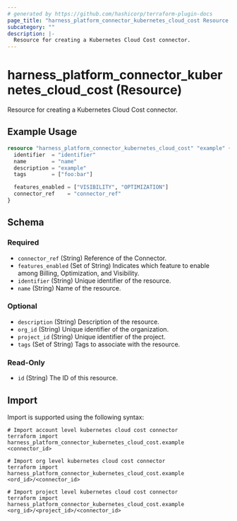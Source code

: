 ```yaml
---
# generated by https://github.com/hashicorp/terraform-plugin-docs
page_title: "harness_platform_connector_kubernetes_cloud_cost Resource - terraform-provider-harness"
subcategory: ""
description: |-
  Resource for creating a Kubernetes Cloud Cost connector.
---
```


# harness_platform_connector_kubernetes_cloud_cost (Resource)

Resource for creating a Kubernetes Cloud Cost connector.

## Example Usage

```terraform
resource "harness_platform_connector_kubernetes_cloud_cost" "example" {
  identifier  = "identifier"
  name        = "name"
  description = "example"
  tags        = ["foo:bar"]

  features_enabled = ["VISIBILITY", "OPTIMIZATION"]
  connector_ref    = "connector_ref"
}
```

<!-- schema generated by tfplugindocs -->
## Schema

### Required

- `connector_ref` (String) Reference of the Connector.
- `features_enabled` (Set of String) Indicates which feature to enable among Billing, Optimization, and Visibility.
- `identifier` (String) Unique identifier of the resource.
- `name` (String) Name of the resource.

### Optional

- `description` (String) Description of the resource.
- `org_id` (String) Unique identifier of the organization.
- `project_id` (String) Unique identifier of the project.
- `tags` (Set of String) Tags to associate with the resource.

### Read-Only

- `id` (String) The ID of this resource.

## Import

Import is supported using the following syntax:

```shell
# Import account level kubernetes cloud cost connector 
terraform import harness_platform_connector_kubernetes_cloud_cost.example <connector_id>

# Import org level kubernetes cloud cost connector 
terraform import harness_platform_connector_kubernetes_cloud_cost.example <ord_id>/<connector_id>

# Import project level kubernetes cloud cost connector 
terraform import harness_platform_connector_kubernetes_cloud_cost.example <org_id>/<project_id>/<connector_id>
```
